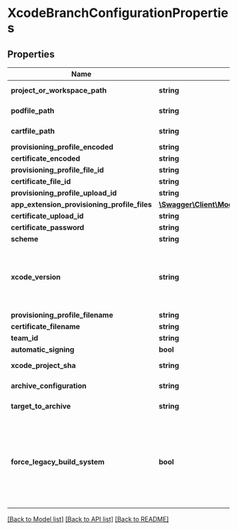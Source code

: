 # XcodeBranchConfigurationProperties

## Properties
Name | Type | Description | Notes
------------ | ------------- | ------------- | -------------
**project_or_workspace_path** | **string** | Xcode project/workspace path | [optional] 
**podfile_path** | **string** | Path to CococaPods file, if present | [optional] 
**cartfile_path** | **string** | Path to Carthage file, if present | [optional] 
**provisioning_profile_encoded** | **string** |  | [optional] 
**certificate_encoded** | **string** |  | [optional] 
**provisioning_profile_file_id** | **string** |  | [optional] 
**certificate_file_id** | **string** |  | [optional] 
**provisioning_profile_upload_id** | **string** |  | [optional] 
**app_extension_provisioning_profile_files** | [**\Swagger\Client\Model\V01appsownerNameappNamebranchesbranchconfigToolsetsXcodeAppExtensionProvisioningProfileFiles[]**](V01appsownerNameappNamebranchesbranchconfigToolsetsXcodeAppExtensionProvisioningProfileFiles.md) |  | [optional] 
**certificate_upload_id** | **string** |  | [optional] 
**certificate_password** | **string** |  | [optional] 
**scheme** | **string** |  | [optional] 
**xcode_version** | **string** | Xcode version used to build. Available versions can be found in \&quot;/xcode_versions\&quot; API. Default is latest stable version, at the time when the configuration is set. | [optional] 
**provisioning_profile_filename** | **string** |  | [optional] 
**certificate_filename** | **string** |  | [optional] 
**team_id** | **string** |  | [optional] 
**automatic_signing** | **bool** |  | [optional] 
**xcode_project_sha** | **string** | The selected pbxproject hash to the repositroy | [optional] 
**archive_configuration** | **string** | The build configuration of the target to archive | [optional] 
**target_to_archive** | **string** | The target id of the selected scheme to archive | [optional] 
**force_legacy_build_system** | **bool** | Setting this to true forces the build to use Xcode legacy build system. Otherwise, the setting from workspace settings is used. By default new build system is used if workspace setting is not committed to the repository. Only used for iOS React Native app, with Xcode 10. | [optional] 

[[Back to Model list]](../README.md#documentation-for-models) [[Back to API list]](../README.md#documentation-for-api-endpoints) [[Back to README]](../README.md)


